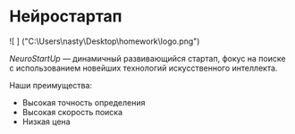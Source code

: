 # Нейростартап

![ ] ("C:\Users\nasty\Desktop\homework\logo.png")

*NeuroStartUp*  — динамичный развивающийся стартап, фокус на поиске с использованием
новейших технологий искусственного интеллекта.

Наши преимущества:
* Высокая точность определения
* Высокая скорость поиска
* Низкая цена